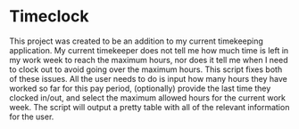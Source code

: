 # Timeclock

This project was created to be an addition to my current timekeeping application. My current timekeeper does not tell me how much time is left in my work week to reach the maximum hours, nor does it tell me when I need to clock out to avoid going over the maximum hours. This script fixes both of these issues. All the user needs to do is input how many hours they have worked so far for this pay period, (optionally) provide the last time they clocked in/out, and select the maximum allowed hours for the current work week. The script will output a pretty table with all of the relevant information for the user.

